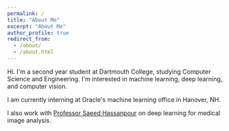 ```yaml
---
permalink: /
title: "About Me"
excerpt: "About Me"
author_profile: true
redirect_from: 
  - /about/
  - /about.html
---
```


Hi. I'm a second year student at Dartmouth College, studying Computer Science and Engineering. I'm interested in machine learning, deep learning, and computer vision.

I am currently interning at Oracle's machine learning office in Hanover, NH. 

I also work with [Professor Saeed Hassanpour](https://www.hassanpourlab.com/) on deep learning for medical image analysis.

